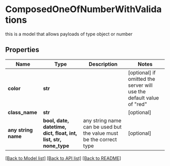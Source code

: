# ComposedOneOfNumberWithValidations

this is a model that allows payloads of type object or number

## Properties
Name | Type | Description | Notes
------------ | ------------- | ------------- | -------------
**color** | **str** |  | [optional]  if omitted the server will use the default value of "red"
**class_name** | **str** |  | [optional] 
**any string name** | **bool, date, datetime, dict, float, int, list, str, none_type** | any string name can be used but the value must be the correct type | [optional]

[[Back to Model list]](../README.md#documentation-for-models) [[Back to API list]](../README.md#documentation-for-api-endpoints) [[Back to README]](../README.md)


